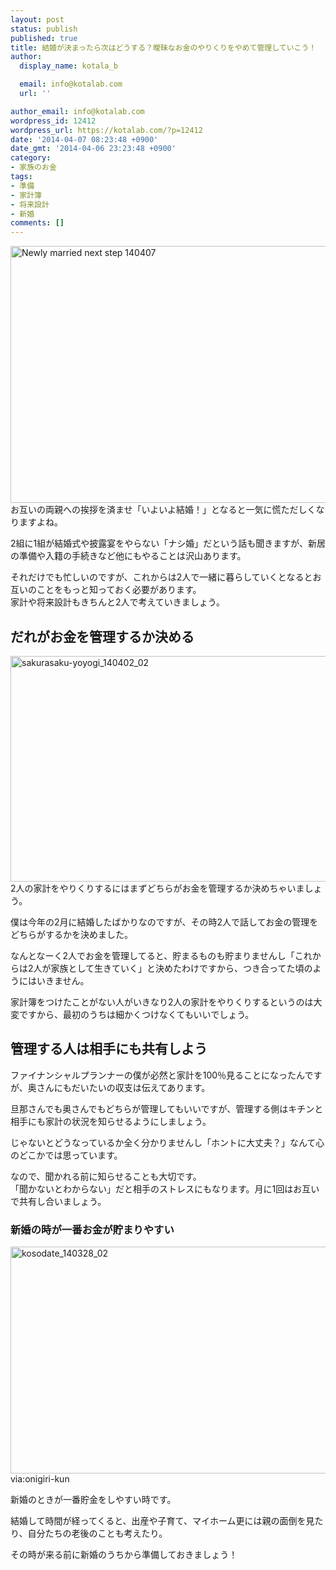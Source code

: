 ```yaml
---
layout: post
status: publish
published: true
title: 結婚が決まったら次はどうする？曖昧なお金のやりくりをやめて管理していこう！
author:
  display_name: kotala_b

  email: info@kotalab.com
  url: ''

author_email: info@kotalab.com
wordpress_id: 12412
wordpress_url: https://kotalab.com/?p=12412
date: '2014-04-07 08:23:48 +0900'
date_gmt: '2014-04-06 23:23:48 +0900'
category:
- 家族のお金
tags:
- 準備
- 家計簿
- 将来設計
- 新婚
comments: []
---
```

<p><img src="https://kotalab.com/wp-content/uploads/newly-married-next-step_140407.jpg" alt="Newly married next step 140407" title="newly-married-next-step_140407.jpg" border="0" width="548" height="411" />お互いの両親への挨拶を済ませ「いよいよ結婚！」となると一気に慌ただしくなりますよね。</p>
<p>2組に1組が結婚式や披露宴をやらない「ナシ婚」だという話も聞きますが、新居の準備や入籍の手続きなど他にもやることは沢山あります。</p>
<p>それだけでも忙しいのですが、これからは2人で一緒に暮らしていくとなるとお互いのことをもっと知っておく必要があります。<br />
家計や将来設計もきちんと2人で考えていきましょう。</p>
<h2>だれがお金を管理するか決める</h2>
<p><img src="https://kotalab.com/wp-content/uploads/sakurasaku-yoyogi_140402_02-546x361.jpg" alt="sakurasaku-yoyogi_140402_02" width="546" height="361" class="alignnone size-large wp-image-11324" /><br />
2人の家計をやりくりするにはまずどちらがお金を管理するか決めちゃいましょう。</p>
<p>僕は今年の2月に結婚したばかりなのですが、その時2人で話してお金の管理をどちらがするかを決めました。</p>
<p>なんとなーく2人でお金を管理してると、貯まるものも貯まりませんし「これからは2人が家族として生きていく」と決めたわけですから、つき合ってた頃のようにはいきません。</p>
<p>家計簿をつけたことがない人がいきなり2人の家計をやりくりするというのは大変ですから、最初のうちは細かくつけなくてもいいでしょう。</p>
<h2>管理する人は相手にも共有しよう</h2>
<p>ファイナンシャルプランナーの僕が必然と家計を100％見ることになったんですが、奥さんにもだいたいの収支は伝えてあります。</p>
<p>旦那さんでも奥さんでもどちらが管理してもいいですが、管理する側はキチンと相手にも家計の状況を知らせるようにしましょう。</p>
<p>じゃないとどうなっているか全く分かりませんし「ホントに大丈夫？」なんて心のどこかでは思っています。</p>
<p>なので、聞かれる前に知らせることも大切です。<br />
「聞かないとわからない」だと相手のストレスにもなります。月に1回はお互いで共有し合いましょう。</p>
<h3>新婚の時が一番お金が貯まりやすい</h3>
<p><img src="https://kotalab.com/wp-content/uploads/kosodate_140328_02-546x363.jpg" alt="kosodate_140328_02" width="546" height="363" class="alignnone size-large wp-image-11277" /><span class="ss">via:onigiri-kun</span></p>
<p>新婚のときが一番貯金をしやすい時です。</p>
<p>結婚して時間が経ってくると、出産や子育て、マイホーム更には親の面倒を見たり、自分たちの老後のことも考えたり。</p>
<p>その時が来る前に新婚のうちから準備しておきましょう！</p>
